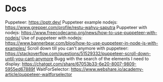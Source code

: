 # Docs
Puppeteer: https://pptr.dev/
Puppeteer example nodejs: https://www.grepper.com/profile/restu-wahyu-saputra 
Puppeteer with nodejs: https://www.freecodecamp.org/news/how-to-use-puppeteer-with-nodejs/
Use of puppeteer with nodejs: https://www.bannerbear.com/blog/how-to-use-puppeteer-in-node-js-with-examples/
Scroll down till you can't anymore with puppeteer: https://stackoverflow.com/questions/51529332/puppeteer-scroll-down-until-you-cant-anymore 
Bugg with the search of the elements I need to display: https://chatgpt.com/share/67053b33-6e20-8007-9809-5955ed67889f
WaitForSelector: https://www.webshare.io/academy-article/puppeteer-waitforselector
